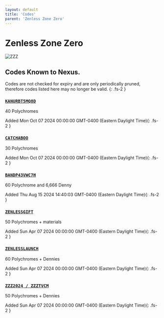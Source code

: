 ```yaml
---
layout: default
title: 'Codes'
parent: 'Zenless Zone Zero'
---
```


# Zenless Zone Zero

![ZZZ](https://cdn.discordapp.com/emojis/1264987656371310633.png)

## Codes Known to Nexus.

Codes are not checked for expiry and are only periodically pruned, therefore codes listed here may no longer be valid.
{: .fs-2 }

### [`KANURBT5MQ8D`](https://zenless.hoyoverse.com/redemption?code=KANURBT5MQ8D)

40 Polychromes

Added Mon Oct 07 2024 00:00:00 GMT-0400 (Eastern Daylight Time){: .fs-2 }

### [`CATCHABOO`](https://zenless.hoyoverse.com/redemption?code=CATCHABOO)

30 Polychromes

Added Mon Oct 07 2024 00:00:00 GMT-0400 (Eastern Daylight Time){: .fs-2 }

### [`BANDP43VWC7H`](https://zenless.hoyoverse.com/redemption?code=BANDP43VWC7H)

60 Polychrome and 6,666 Denny

Added Thu Aug 15 2024 14:40:03 GMT-0400 (Eastern Daylight Time){: .fs-2 }

### [`ZENLESSGIFT`](https://zenless.hoyoverse.com/redemption?code=ZENLESSGIFT)

50 Polychromes + materials

Added Sun Apr 07 2024 00:00:00 GMT-0400 (Eastern Daylight Time){: .fs-2 }

### [`ZENLESSLAUNCH`](https://zenless.hoyoverse.com/redemption?code=ZENLESSLAUNCH)

60 Polychromes + Dennies

Added Sun Apr 07 2024 00:00:00 GMT-0400 (Eastern Daylight Time){: .fs-2 }

### [`ZZZ2024 / ZZZTVCM`](https://zenless.hoyoverse.com/redemption?code=ZZZ2024%20%2F%20ZZZTVCM)

50 Polychromes + Dennies

Added Sun Apr 07 2024 00:00:00 GMT-0400 (Eastern Daylight Time){: .fs-2 }